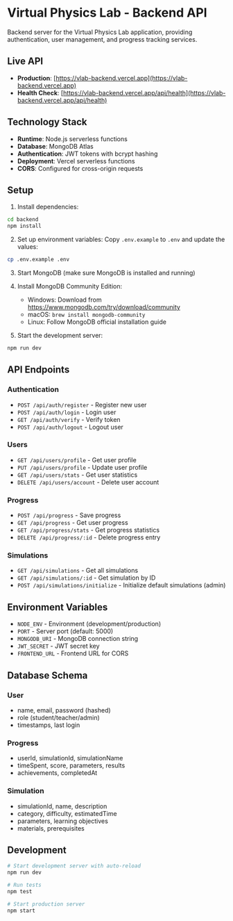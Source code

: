 # Virtual Physics Lab - Backend API

Backend server for the Virtual Physics Lab application, providing authentication, user management, and progress tracking services.

## Live API

- **Production**: [https://vlab-backend.vercel.app](https://vlab-backend.vercel.app)
- **Health Check**: [https://vlab-backend.vercel.app/api/health](https://vlab-backend.vercel.app/api/health)

## Technology Stack

- **Runtime**: Node.js serverless functions
- **Database**: MongoDB Atlas
- **Authentication**: JWT tokens with bcrypt hashing
- **Deployment**: Vercel serverless functions
- **CORS**: Configured for cross-origin requests

## Setup

1. Install dependencies:
```bash
cd backend
npm install
```

2. Set up environment variables:
Copy `.env.example` to `.env` and update the values:
```bash
cp .env.example .env
```

3. Start MongoDB (make sure MongoDB is installed and running)

4. Install MongoDB Community Edition:
   - Windows: Download from https://www.mongodb.com/try/download/community
   - macOS: `brew install mongodb-community`
   - Linux: Follow MongoDB official installation guide

5. Start the development server:
```bash
npm run dev
```

## API Endpoints

### Authentication
- `POST /api/auth/register` - Register new user
- `POST /api/auth/login` - Login user
- `GET /api/auth/verify` - Verify token
- `POST /api/auth/logout` - Logout user

### Users
- `GET /api/users/profile` - Get user profile
- `PUT /api/users/profile` - Update user profile
- `GET /api/users/stats` - Get user statistics
- `DELETE /api/users/account` - Delete user account

### Progress
- `POST /api/progress` - Save progress
- `GET /api/progress` - Get user progress
- `GET /api/progress/stats` - Get progress statistics
- `DELETE /api/progress/:id` - Delete progress entry

### Simulations
- `GET /api/simulations` - Get all simulations
- `GET /api/simulations/:id` - Get simulation by ID
- `POST /api/simulations/initialize` - Initialize default simulations (admin)

## Environment Variables

- `NODE_ENV` - Environment (development/production)
- `PORT` - Server port (default: 5000)
- `MONGODB_URI` - MongoDB connection string
- `JWT_SECRET` - JWT secret key
- `FRONTEND_URL` - Frontend URL for CORS

## Database Schema

### User
- name, email, password (hashed)
- role (student/teacher/admin)
- timestamps, last login

### Progress
- userId, simulationId, simulationName
- timeSpent, score, parameters, results
- achievements, completedAt

### Simulation
- simulationId, name, description
- category, difficulty, estimatedTime
- parameters, learning objectives
- materials, prerequisites

## Development

```bash
# Start development server with auto-reload
npm run dev

# Run tests
npm test

# Start production server
npm start
```